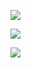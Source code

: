 ![](https://user-images.githubusercontent.com/113907471/200350677-928f75ff-7459-44e0-b6d0-b602d75425d7.png)

![](https://user-images.githubusercontent.com/113907471/200350425-449a9787-a9cf-4dbd-9b0a-c95ac06522e1.png)

![](https://user-images.githubusercontent.com/113907471/200351744-c2aa9c84-3e2f-4495-ac8d-7e56c54c8e90.png)

